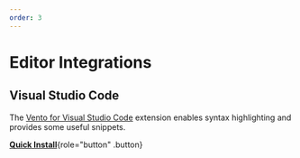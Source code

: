 ```yaml
---
order: 3
---
```


# Editor Integrations

## Visual Studio Code

The [Vento for Visual Studio Code](https://marketplace.visualstudio.com/items?itemName=oscarotero.vento-syntax) extension
enables syntax highlighting and provides some useful snippets.

[**Quick Install**](vscode:extension/oscarotero.vento-syntax){role="button" .button}
